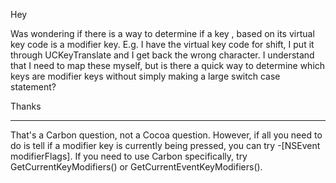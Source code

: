 Hey

Was wondering if there is a way to determine if a key , based on its virtual key code is a modifier key. E.g. I have the virtual key code for shift, I put it through UCKeyTranslate and I get back the wrong character. I understand that I need to map these myself, but is there a quick way to determine which keys are modifier keys without simply making a large switch case statement?

Thanks

----

That's a Carbon question, not a Cocoa question. However, if all you need to do is tell if a modifier key is currently being pressed, you can try -[NSEvent modifierFlags]. If you need to use Carbon specifically, try GetCurrentKeyModifiers() or GetCurrentEventKeyModifiers().

